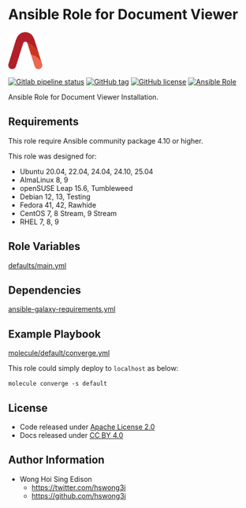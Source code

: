 # Ansible Role for Document Viewer

<a href="https://alvistack.com" title="AlviStack" target="_blank"><img src="/alvistack.svg" height="75" alt="AlviStack"></a>

[![Gitlab pipeline status](https://img.shields.io/gitlab/pipeline/alvistack/ansible-role-evince/master)](https://gitlab.com/alvistack/ansible-role-evince/-/pipelines)
[![GitHub tag](https://img.shields.io/github/tag/alvistack/ansible-role-evince.svg)](https://github.com/alvistack/ansible-role-evince/tags)
[![GitHub license](https://img.shields.io/github/license/alvistack/ansible-role-evince.svg)](https://github.com/alvistack/ansible-role-evince/blob/master/LICENSE)
[![Ansible Role](https://img.shields.io/badge/galaxy-alvistack.evince-blue.svg)](https://galaxy.ansible.com/alvistack/evince)

Ansible Role for Document Viewer Installation.

## Requirements

This role require Ansible community package 4.10 or higher.

This role was designed for:

- Ubuntu 20.04, 22.04, 24.04, 24.10, 25.04
- AlmaLinux 8, 9
- openSUSE Leap 15.6, Tumbleweed
- Debian 12, 13, Testing
- Fedora 41, 42, Rawhide
- CentOS 7, 8 Stream, 9 Stream
- RHEL 7, 8, 9

## Role Variables

[defaults/main.yml](defaults/main.yml)

## Dependencies

[ansible-galaxy-requirements.yml](ansible-galaxy-requirements.yml)

## Example Playbook

[molecule/default/converge.yml](molecule/default/converge.yml)

This role could simply deploy to `localhost` as below:

    molecule converge -s default

## License

- Code released under [Apache License 2.0](LICENSE)
- Docs released under [CC BY 4.0](http://creativecommons.org/licenses/by/4.0/)

## Author Information

- Wong Hoi Sing Edison
  - <https://twitter.com/hswong3i>
  - <https://github.com/hswong3i>
